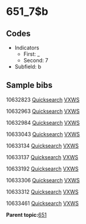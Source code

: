 # 651\_7$b

## Codes

-   Indicators
    -   First: \_
    -   Second: 7
-   Subfield: b

## Sample bibs

10632823 [Quicksearch](https://search.library.yale.edu/catalog/10632823) [VXWS](http://prodorbis.library.yale.edu:7014/vxws/GetHoldingsService?bibId=10632823)

10632963 [Quicksearch](https://search.library.yale.edu/catalog/10632963) [VXWS](http://prodorbis.library.yale.edu:7014/vxws/GetHoldingsService?bibId=10632963)

10632984 [Quicksearch](https://search.library.yale.edu/catalog/10632984) [VXWS](http://prodorbis.library.yale.edu:7014/vxws/GetHoldingsService?bibId=10632984)

10633043 [Quicksearch](https://search.library.yale.edu/catalog/10633043) [VXWS](http://prodorbis.library.yale.edu:7014/vxws/GetHoldingsService?bibId=10633043)

10633134 [Quicksearch](https://search.library.yale.edu/catalog/10633134) [VXWS](http://prodorbis.library.yale.edu:7014/vxws/GetHoldingsService?bibId=10633134)

10633137 [Quicksearch](https://search.library.yale.edu/catalog/10633137) [VXWS](http://prodorbis.library.yale.edu:7014/vxws/GetHoldingsService?bibId=10633137)

10633192 [Quicksearch](https://search.library.yale.edu/catalog/10633192) [VXWS](http://prodorbis.library.yale.edu:7014/vxws/GetHoldingsService?bibId=10633192)

10633306 [Quicksearch](https://search.library.yale.edu/catalog/10633306) [VXWS](http://prodorbis.library.yale.edu:7014/vxws/GetHoldingsService?bibId=10633306)

10633312 [Quicksearch](https://search.library.yale.edu/catalog/10633312) [VXWS](http://prodorbis.library.yale.edu:7014/vxws/GetHoldingsService?bibId=10633312)

10633461 [Quicksearch](https://search.library.yale.edu/catalog/10633461) [VXWS](http://prodorbis.library.yale.edu:7014/vxws/GetHoldingsService?bibId=10633461)

**Parent topic:**[651](../../tags/651/651.md)

